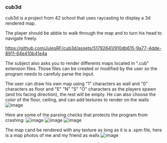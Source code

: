 ### cub3d

cub3d is a project from 42 school that uses raycasting to display a 3d rendered map.

The player should be abble to walk through the map and to turn his head to navigate freely.


https://github.com/JulesRF/cub3d/assets/51792641/910db615-9a77-4dde-8911-64e410b41e4a



  
The subject also asks you to render differents maps located in ".cub" extension files.
Those files can be created or modified by the user so the program needs to carefuly parse the input.

The user can draw his own map using "1" characters as wall and "0" characters as floor and "E" "N" "S" "O" characters as the players spawn (and his facing direction), the rest will be empty.
He can also choose the color of the floor, ceiling, and can add textures to render on the walls 
![image](https://github.com/JulesRF/cub3d/assets/51792641/e486a2a0-f20b-4df0-b7fb-c0a406204869)  


Here are some of the parsing checks that protects the program from crashing:
![image](https://github.com/JulesRF/cub3d/assets/51792641/59e57160-6e68-4e9d-b915-1d97f1e84050)
![image](https://github.com/JulesRF/cub3d/assets/51792641/fdae028a-bc90-46dc-94e6-57f5ecc7762b)
![image](https://github.com/JulesRF/cub3d/assets/51792641/740a6dbf-c748-4953-98f7-399b45307e19)  

The map cand be rendered with any texture as long as it is a .xpm file, here is a map photos of me and my friend as walls
![image](https://github.com/JulesRF/cub3d/assets/51792641/ee2f8291-0d62-4fad-8fd1-1f1045b7a6b0)

